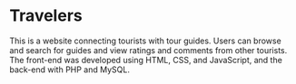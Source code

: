 # Travelers
This is a website connecting tourists with tour guides. Users can browse and search for guides and view ratings and comments from other tourists. The front-end was developed using HTML, CSS, and JavaScript, and the back-end with PHP and MySQL.
